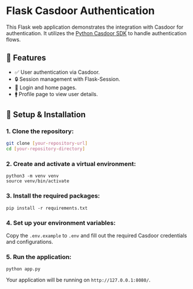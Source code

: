 # Flask Casdoor Authentication

This Flask web application demonstrates the integration with Casdoor for authentication. 
It utilizes the [Python Casdoor SDK](https://github.com/casdoor/casdoor-python-sdk) 
to handle authentication flows.

## 🌟 Features

- ✅ User authentication via Casdoor.
- 🔒 Session management with Flask-Session.
- 🎨 Login and home pages.
- 🚹 Profile page to view user details.

## 🚀 Setup & Installation

### 1. Clone the repository:

```bash
git clone [your-repository-url]
cd [your-repository-directory]
```

### 2. Create and activate a virtual environment:

```
python3 -m venv venv
source venv/bin/activate
```

### 3. Install the required packages:

```
pip install -r requirements.txt
```

### 4. Set up your environment variables:

Copy the `.env.example` to `.env` and fill out the required Casdoor credentials and configurations.

### 5. Run the application:

```
python app.py
```

Your application will be running on `http://127.0.0.1:8080/`.